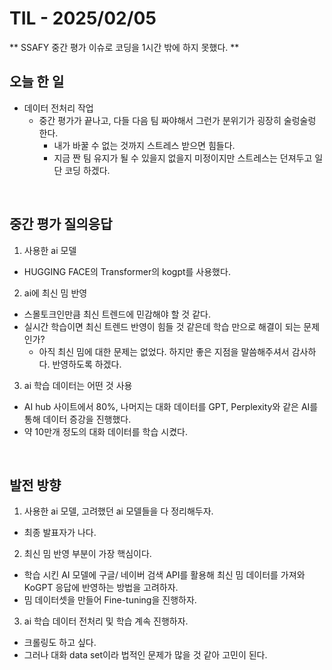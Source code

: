 # TIL - 2025/02/05
** SSAFY 중간 평가 이슈로 코딩을 1시간 밖에 하지 못했다. **

## 오늘 한 일
- 데이터 전처리 작업
  - 중간 평가가 끝나고, 다들 다음 팀 짜야해서 그런가 분위기가 굉장히 술렁술렁 한다.
    - 내가 바꿀 수 없는 것까지 스트레스 받으면 힘들다.
    - 지금 짠 팀 유지가 될 수 있을지 없을지 미정이지만 스트레스는 던져두고 일단 코딩 하겠다.

<br>

## 중간 평가 질의응답
1. 사용한 ai 모델
  - HUGGING FACE의 Transformer의 kogpt를 사용했다.
2. ai에 최신 밈 반영
  - 스몰토크인만큼 최신 트렌드에 민감해야 할 것 같다.
  - 실시간 학습이면 최신 트렌드 반영이 힘들 것 같은데 학습 만으로 해결이 되는 문제인가?
    - 아직 최신 밈에 대한 문제는 없었다. 하지만 좋은 지점을 말씀해주셔서 감사하다. 반영하도록 하겠다.
3. ai 학습 데이터는 어떤 것 사용
  - AI hub 사이트에서 80%, 나머지는 대화 데이터를 GPT, Perplexity와 같은 AI를 통해 데이터 증강을 진행했다.
  - 약 10만개 정도의 대화 데이터를 학습 시켰다.

<br>

## 발전 방향
1. 사용한 ai 모델, 고려했던 ai 모델들을 다 정리해두자.
  - 최종 발표자가 나다.
2. 최신 밈 반영 부분이 가장 핵심이다.
  - 학습 시킨 AI 모델에 구글/ 네이버 검색 API를 활용해 최신 밈 데이터를 가져와 KoGPT 응답에 반영하는 방법을 고려하자.
  - 밈 데이터셋을 만들어 Fine-tuning을 진행하자.
3. ai 학습 데이터 전처리 및 학습 계속 진행하자.
  - 크롤링도 하고 싶다.
  - 그러나 대화 data set이라 법적인 문제가 많을 것 같아 고민이 된다.